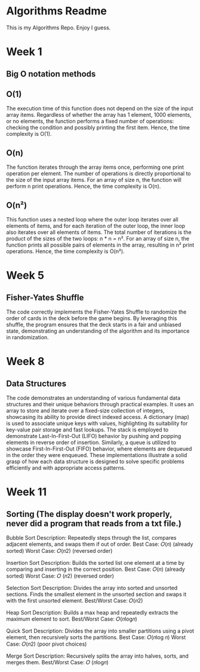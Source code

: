 # Algorithms  Readme

This is my  Algorithms Repo.
Enjoy I guess.

# Week 1

## Big O notation methods

## O(1)
The execution time of this function does not depend on the size of the input array items.
Regardless of whether the array has 1 element, 1000 elements, or no elements, the function performs a fixed number of operations: checking the condition and possibly printing the first item.
Hence, the time complexity is O(1).

## O(n)
The function iterates through the array items once, performing one print operation per element.
The number of operations is directly proportional to the size of the input array items.
For an array of size n, the function will perform n print operations.
Hence, the time complexity is O(n).

## O(n²)
This function uses a nested loop where the outer loop iterates over all elements of items, and for each iteration of the outer loop, the inner loop also iterates over all elements of items.
The total number of iterations is the product of the sizes of the two loops: n * n = n².
For an array of size n, the function prints all possible pairs of elements in the array, resulting in n² print operations.
Hence, the time complexity is O(n²).


# Week 5

## Fisher-Yates Shuffle

The code correctly implements the Fisher-Yates Shuffle to randomize the order of cards in the deck before the game begins. 
By leveraging this shuffle, the program ensures that the deck starts in a fair and unbiased state, demonstrating an understanding of the algorithm and its importance in randomization.


# Week 8

## Data Structures

The code demonstrates an understanding of various fundamental data structures and their unique behaviors through practical examples. 
It uses an array to store and iterate over a fixed-size collection of integers, showcasing its ability to provide direct indexed access. 
A dictionary (map) is used to associate unique keys with values, highlighting its suitability for key-value pair storage and fast lookups. 
The stack is employed to demonstrate Last-In-First-Out (LIFO) behavior by pushing and popping elements in reverse order of insertion. Similarly, a queue is utilized to showcase First-In-First-Out (FIFO) behavior, where elements are dequeued in the order they were enqueued. 
These implementations illustrate a solid grasp of how each data structure is designed to solve specific problems efficiently and with appropriate access patterns.

# Week 11

## Sorting (The display doesn't work properly, never did a program that reads from a txt file.)

Bubble Sort Description: Repeatedly steps through the list, compares adjacent elements, and swaps them if out of order. 
Best Case: 𝑂(𝑛) (already sorted) 
Worst Case: 𝑂(𝑛2) (reversed order)

Insertion Sort Description: Builds the sorted list one element at a time by comparing and inserting in the correct position. 
Best Case: 𝑂(𝑛) (already sorted) 
Worst Case: 𝑂 (𝑛2) (reversed order)

Selection Sort Description: Divides the array into sorted and unsorted sections. Finds the smallest element in the unsorted section and swaps it with the first unsorted element. 
Best/Worst Case: 𝑂(𝑛2)

Heap Sort Description: Builds a max heap and repeatedly extracts the maximum element to sort. 
Best/Worst Case: 𝑂(𝑛log𝑛)

Quick Sort Description: Divides the array into smaller partitions using a pivot element, then recursively sorts the partitions. 
Best Case: 𝑂(𝑛log ⁡𝑛)
Worst Case: 𝑂(𝑛2) (poor pivot choices)

Merge Sort Description: Recursively splits the array into halves, sorts, and merges them. 
Best/Worst Case: 𝑂 (𝑛log𝑛)
